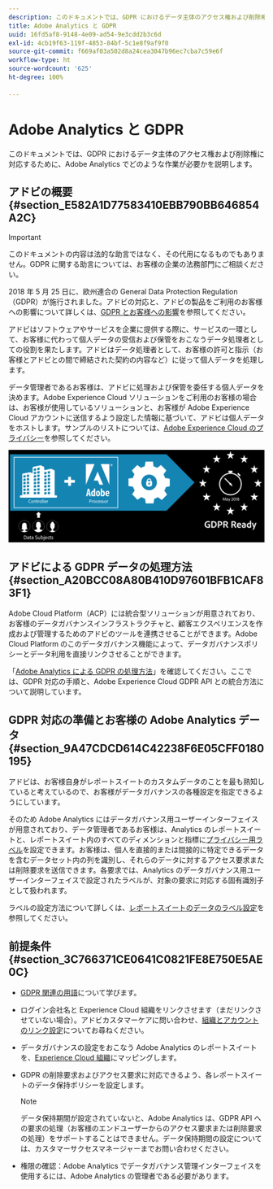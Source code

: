 ```yaml
---
description: このドキュメントでは、GDPR におけるデータ主体のアクセス権および削除権に対応するために、Adobe Analytics でどのような作業が必要かを説明します。
title: Adobe Analytics と GDPR
uuid: 16fd5af8-9148-4e09-ad54-9e3cdd2b3c6d
exl-id: 4cb19f63-119f-4853-84bf-5c1e8f9af9f0
source-git-commit: f669af03a502d8a24cea3047b96ec7cba7c59e6f
workflow-type: ht
source-wordcount: '625'
ht-degree: 100%

---
```


# Adobe Analytics と GDPR

このドキュメントでは、GDPR におけるデータ主体のアクセス権および削除権に対応するために、Adobe Analytics でどのような作業が必要かを説明します。

## アドビの概要 {#section_E582A1D77583410EBB790BB646854A2C}

>[!IMPORTANT]
>
>このドキュメントの内容は法的な助言ではなく、その代用になるものでもありません。GDPR に関する助言については、お客様の企業の法務部門にご相談ください。

2018 年 5 月 25 日に、欧州連合の General Data Protection Regulation（GDPR）が施行されました。アドビの対応と、アドビの製品をご利用のお客様への影響について詳しくは、[GDPR とお客様への影響](https://www.adobe.com/jp/privacy/general-data-protection-regulation.html)を参照してください。

アドビはソフトウェアやサービスを企業に提供する際に、サービスの一環として、お客様に代わって個人データの受信および保管をおこなうデータ処理者としての役割を果たします。アドビはデータ処理者として、お客様の許可と指示（お客様とアドビとの間で締結された契約の内容など）に従って個人データを処理します。

データ管理者であるお客様は、アドビに処理および保管を委任する個人データを決めます。Adobe Experience Cloud ソリューションをご利用のお客様の場合は、お客様が使用しているソリューションと、お客様が Adobe Experience Cloud アカウントに送信するよう設定した情報に基づいて、アドビは個人データをホストします。サンプルのリストについては、[Adobe Experience Cloud のプライバシー](https://www.adobe.com/jp/privacy/experience-cloud.html#collect)を参照してください。

![](assets/privacy_ready.png)

## アドビによる GDPR データの処理方法 {#section_A20BCC08A80B410D97601BFB1CAF83F1}

Adobe Cloud Platform（ACP）には統合型ソリューションが用意されており、お客様のデータガバナンスインフラストラクチャと、顧客エクスペリエンスを作成および管理するためのアドビのツールを連携させることができます。Adobe Cloud Platform のこのデータガバナンス機能によって、データガバナンスポリシーとデータ利用を直接リンクさせることができます。

「[Adobe Analytics による GDPR の処理方法](https://www.adobe.com/data-analytics-cloud/analytics/general-data-protection-regulation.html)」を確認してください。ここでは、GDPR 対応の手順と、Adobe Experience Cloud GDPR API との統合方法について説明しています。

## GDPR 対応の準備とお客様の Adobe Analytics データ {#section_9A47CDCD614C42238F6E05CFF0180195}

アドビは、お客様自身がレポートスイートのカスタムデータのことを最も熟知していると考えているので、お客様がデータガバナンスの各種設定を指定できるようにしています。

そのため Adobe Analytics にはデータガバナンス用ユーザーインターフェイスが用意されており、データ管理者であるお客様は、Analytics のレポートスイートと、レポートスイート内のすべてのディメンションと指標に[プライバシー用ラベル](/help/admin/c-data-governance/gdpr-labels.md#data-governance-labels)を設定できます。お客様は、個人を直接的または間接的に特定できるデータを含むデータセット内の列を識別し、それらのデータに対するアクセス要求または削除要求を送信できます。各要求では、Analytics のデータガバナンス用ユーザーインターフェイスで設定されたラベルが、対象の要求に対応する固有識別子として扱われます。

ラベルの設定方法について詳しくは、[レポートスイートのデータのラベル設定](/help/admin/c-data-governance/gdpr-setup-reportsuite.md)を参照してください。

## 前提条件 {#section_3C766371CE0641C0821FE8E750E5AE0C}

* [GDPR 関連の用語](/help/admin/c-data-governance/gdpr-terminology.md)について学びます。
* ログイン会社名と Experience Cloud 組織をリンクさせます（まだリンクさせていない場合）。アドビカスタマーケアに問い合わせ、[組織とアカウントのリンク設定](https://experienceleague.adobe.com/docs/core-services/interface/manage-users-and-products/organizations.html?lang=ja)についてお尋ねください。
* データガバナンスの設定をおこなう Adobe Analytics のレポートスイートを、[Experience Cloud 組織](https://experienceleague.adobe.com/docs/core-services/interface/about-core-services/report-suite-mapping.html)にマッピングします。
* GDPR の削除要求およびアクセス要求に対応できるよう、各レポートスイートのデータ保持ポリシーを設定します。

   >[!NOTE]
   >
   >データ保持期間が設定されていないと、Adobe Analytics は、GDPR API への要求の処理（お客様のエンドユーザーからのアクセス要求または削除要求の処理）をサポートすることはできません。データ保持期間の設定については、カスタマーサクセスマネージャーまでお問い合わせください。

* 権限の確認：Adobe Analytics でデータガバナンス管理インターフェイスを使用するには、Adobe Analytics の管理者である必要があります。
